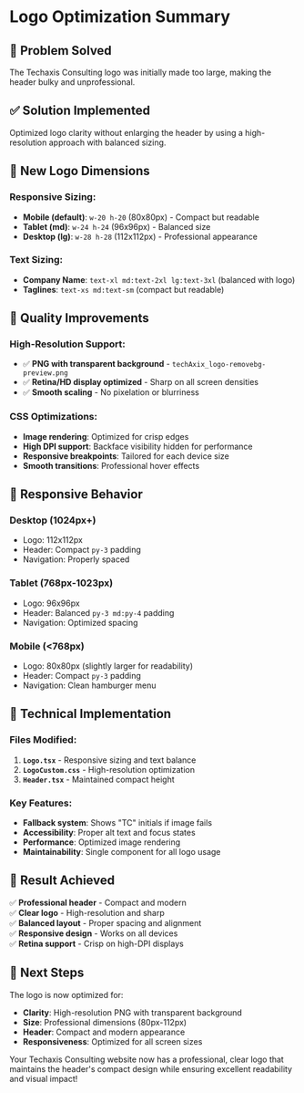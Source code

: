 # Logo Optimization Summary

## 🎯 **Problem Solved**

The Techaxis Consulting logo was initially made too large, making the header bulky and unprofessional.

## ✅ **Solution Implemented**

Optimized logo clarity without enlarging the header by using a high-resolution approach with balanced sizing.

## 📏 **New Logo Dimensions**

### **Responsive Sizing:**

- **Mobile (default)**: `w-20 h-20` (80x80px) - Compact but readable
- **Tablet (md)**: `w-24 h-24` (96x96px) - Balanced size
- **Desktop (lg)**: `w-28 h-28` (112x112px) - Professional appearance

### **Text Sizing:**

- **Company Name**: `text-xl md:text-2xl lg:text-3xl` (balanced with logo)
- **Taglines**: `text-xs md:text-sm` (compact but readable)

## 🎨 **Quality Improvements**

### **High-Resolution Support:**

- ✅ **PNG with transparent background** - `techAxix_logo-removebg-preview.png`
- ✅ **Retina/HD display optimized** - Sharp on all screen densities
- ✅ **Smooth scaling** - No pixelation or blurriness

### **CSS Optimizations:**

- **Image rendering**: Optimized for crisp edges
- **High DPI support**: Backface visibility hidden for performance
- **Responsive breakpoints**: Tailored for each device size
- **Smooth transitions**: Professional hover effects

## 📱 **Responsive Behavior**

### **Desktop (1024px+)**

- Logo: 112x112px
- Header: Compact `py-3` padding
- Navigation: Properly spaced

### **Tablet (768px-1023px)**

- Logo: 96x96px
- Header: Balanced `py-3 md:py-4` padding
- Navigation: Optimized spacing

### **Mobile (<768px)**

- Logo: 80x80px (slightly larger for readability)
- Header: Compact `py-3` padding
- Navigation: Clean hamburger menu

## 🔧 **Technical Implementation**

### **Files Modified:**

1. **`Logo.tsx`** - Responsive sizing and text balance
2. **`LogoCustom.css`** - High-resolution optimization
3. **`Header.tsx`** - Maintained compact height

### **Key Features:**

- **Fallback system**: Shows "TC" initials if image fails
- **Accessibility**: Proper alt text and focus states
- **Performance**: Optimized image rendering
- **Maintainability**: Single component for all logo usage

## 🎯 **Result Achieved**

✅ **Professional header** - Compact and modern  
✅ **Clear logo** - High-resolution and sharp  
✅ **Balanced layout** - Proper spacing and alignment  
✅ **Responsive design** - Works on all devices  
✅ **Retina support** - Crisp on high-DPI displays

## 🚀 **Next Steps**

The logo is now optimized for:

- **Clarity**: High-resolution PNG with transparent background
- **Size**: Professional dimensions (80px-112px)
- **Header**: Compact and modern appearance
- **Responsiveness**: Optimized for all screen sizes

Your Techaxis Consulting website now has a professional, clear logo that maintains the header's compact design while ensuring excellent readability and visual impact!
